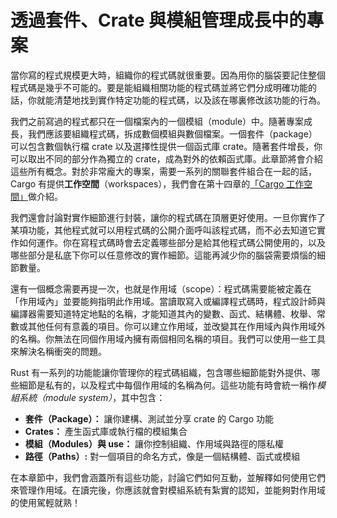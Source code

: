 # 透過套件、Crate 與模組管理成長中的專案

當你寫的程式規模更大時，組織你的程式碼就很重要。因為用你的腦袋要記住整個程式碼是幾乎不可能的。要是能組織相關功能的程式碼並將它們分成明確功能的話，你就能清楚地找到實作特定功能的程式碼，以及該在哪裏修改該功能的行為。

我們之前寫過的程式都只在一個檔案內的一個模組（module）中。隨著專案成長，我們應該要組織程式碼，拆成數個模組與數個檔案。一個套件（package）可以包含數個執行檔 crate 以及選擇性提供一個函式庫 crate。隨著套件增長，你可以取出不同的部分作為獨立的 crate，成為對外的依賴函式庫。此章節將會介紹這些所有概念。對於非常龐大的專案，需要一系列的關聯套件組合在一起的話，Cargo 有提供**工作空間**（workspaces），我們會在第十四章的[「Cargo 工作空間」][workspaces]<!-- ignore -->做介紹。

我們還會討論對實作細節進行封裝，讓你的程式碼在頂層更好使用。一旦你實作了某項功能，其他程式就可以用程式碼的公開介面呼叫該程式碼，而不必去知道它實作如何運作。你在寫程式碼時會去定義哪些部分是給其他程式碼公開使用的，以及哪些部分是私底下你可以任意修改的實作細節。這能再減少你的腦袋需要煩惱的細節數量。

還有一個概念需要再提一次，也就是作用域（scope）：程式碼需要能被定義在「作用域內」並要能夠指明此作用域。當讀取寫入或編譯程式碼時，程式設計師與編譯器需要知道特定地點的名稱，才能知道其內的變數、函式、結構體、枚舉、常數或其他任何有意義的項目。你可以建立作用域，並改變其在作用域內與作用域外的名稱。你無法在同個作用域內擁有兩個相同名稱的項目。我們可以使用一些工具來解決名稱衝突的問題。

Rust 有一系列的功能能讓你管理你的程式碼組織，包含哪些細節能對外提供、哪些細節是私有的，以及程式中每個作用域的名稱為何。這些功能有時會統一稱作*模組系統（module system）*，其中包含：

* **套件（Package）：** 讓你建構、測試並分享 crate 的 Cargo 功能
* **Crates：** 產生函式庫或執行檔的模組集合
* **模組（Modules）與 use：** 讓你控制組織、作用域與路徑的隱私權
* **路徑（Paths）:** 對一個項目的命名方式，像是一個結構體、函式或模組

在本章節中，我們會涵蓋所有這些功能，討論它們如何互動，並解釋如何使用它們來管理作用域。在讀完後，你應該就會對模組系統有紮實的認知，並能夠對作用域的使用駕輕就熟！

[workspaces]: ch14-03-cargo-workspaces.html
